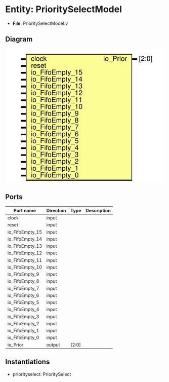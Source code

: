 
# Entity: PrioritySelectModel 
- **File**: PrioritySelectModel.v

## Diagram
![Diagram](PrioritySelectModel.svg "Diagram")
## Ports

| Port name       | Direction | Type  | Description |
| --------------- | --------- | ----- | ----------- |
| clock           | input     |       |             |
| reset           | input     |       |             |
| io_FifoEmpty_15 | input     |       |             |
| io_FifoEmpty_14 | input     |       |             |
| io_FifoEmpty_13 | input     |       |             |
| io_FifoEmpty_12 | input     |       |             |
| io_FifoEmpty_11 | input     |       |             |
| io_FifoEmpty_10 | input     |       |             |
| io_FifoEmpty_9  | input     |       |             |
| io_FifoEmpty_8  | input     |       |             |
| io_FifoEmpty_7  | input     |       |             |
| io_FifoEmpty_6  | input     |       |             |
| io_FifoEmpty_5  | input     |       |             |
| io_FifoEmpty_4  | input     |       |             |
| io_FifoEmpty_3  | input     |       |             |
| io_FifoEmpty_2  | input     |       |             |
| io_FifoEmpty_1  | input     |       |             |
| io_FifoEmpty_0  | input     |       |             |
| io_Prior        | output    | [2:0] |             |

## Instantiations

- priorityselect: PrioritySelect
